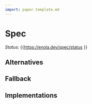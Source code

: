 ```yaml
---
import: paper.template.md
---
```


# Spec

_Status:_ {{https://enola.dev/spec/status }}

## Alternatives

## Fallback

## Implementations

